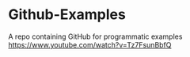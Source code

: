 # Github-Examples
A repo containing GitHub for programmatic examples
https://www.youtube.com/watch?v=Tz7FsunBbfQ